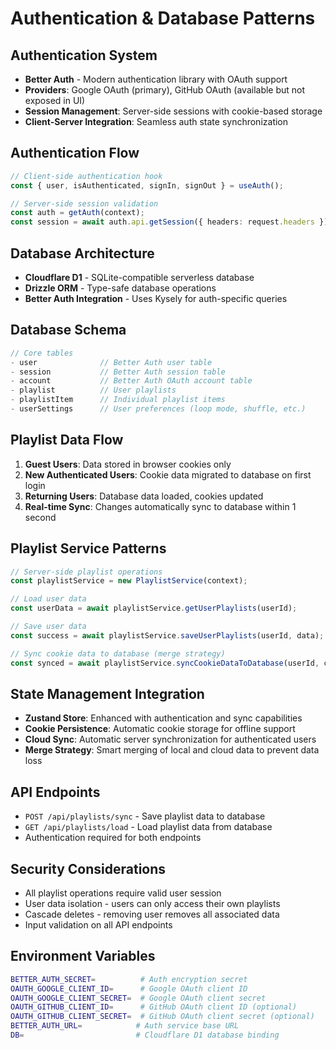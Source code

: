 # Authentication & Database Patterns

## Authentication System
- **Better Auth** - Modern authentication library with OAuth support
- **Providers**: Google OAuth (primary), GitHub OAuth (available but not exposed in UI)
- **Session Management**: Server-side sessions with cookie-based storage
- **Client-Server Integration**: Seamless auth state synchronization

## Authentication Flow
```typescript
// Client-side authentication hook
const { user, isAuthenticated, signIn, signOut } = useAuth();

// Server-side session validation
const auth = getAuth(context);
const session = await auth.api.getSession({ headers: request.headers });
```

## Database Architecture
- **Cloudflare D1** - SQLite-compatible serverless database
- **Drizzle ORM** - Type-safe database operations
- **Better Auth Integration** - Uses Kysely for auth-specific queries

## Database Schema
```typescript
// Core tables
- user              // Better Auth user table
- session           // Better Auth session table
- account           // Better Auth OAuth account table
- playlist          // User playlists
- playlistItem      // Individual playlist items
- userSettings      // User preferences (loop mode, shuffle, etc.)
```

## Playlist Data Flow
1. **Guest Users**: Data stored in browser cookies only
2. **New Authenticated Users**: Cookie data migrated to database on first login
3. **Returning Users**: Database data loaded, cookies updated
4. **Real-time Sync**: Changes automatically sync to database within 1 second

## Playlist Service Patterns
```typescript
// Server-side playlist operations
const playlistService = new PlaylistService(context);

// Load user data
const userData = await playlistService.getUserPlaylists(userId);

// Save user data
const success = await playlistService.saveUserPlaylists(userId, data);

// Sync cookie data to database (merge strategy)
const synced = await playlistService.syncCookieDataToDatabase(userId, cookieData);
```

## State Management Integration
- **Zustand Store**: Enhanced with authentication and sync capabilities
- **Cookie Persistence**: Automatic cookie storage for offline support
- **Cloud Sync**: Automatic server synchronization for authenticated users
- **Merge Strategy**: Smart merging of local and cloud data to prevent data loss

## API Endpoints
- `POST /api/playlists/sync` - Save playlist data to database
- `GET /api/playlists/load` - Load playlist data from database
- Authentication required for both endpoints

## Security Considerations
- All playlist operations require valid user session
- User data isolation - users can only access their own playlists
- Cascade deletes - removing user removes all associated data
- Input validation on all API endpoints

## Environment Variables
```bash
BETTER_AUTH_SECRET=          # Auth encryption secret
OAUTH_GOOGLE_CLIENT_ID=      # Google OAuth client ID
OAUTH_GOOGLE_CLIENT_SECRET=  # Google OAuth client secret
OAUTH_GITHUB_CLIENT_ID=      # GitHub OAuth client ID (optional)
OAUTH_GITHUB_CLIENT_SECRET=  # GitHub OAuth client secret (optional)
BETTER_AUTH_URL=            # Auth service base URL
DB=                         # Cloudflare D1 database binding
```